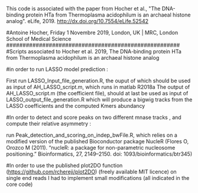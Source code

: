 This code is associated with the paper from Hocher et al., "The DNA-binding protein HTa from Thermoplasma acidophilum is an archaeal histone analog". eLife, 2019. http://dx.doi.org/10.7554/eLife.52542


#Antoine Hocher, Friday 1 Novembre 2019, London, UK | MRC, London School of Medical Science 
#####################################################
#Scripts associated to Hocher et al. 2019, The DNA-binding protein HTa from Thermoplasma acidophilum is an archaeal histone analog


#in order to run LASSO model prediction :

First run LASSO_Input_file_generation.R, the ouput of which should be used as input of AH_LASSO_script.m, which runs in matlab R2018a
The output of AH_LASSO_script.m (the coefficient file), should at last be used as input of LASSO_output_file_generation.R which
will produce a bigwig tracks from the LASSO coefficients and the computed Kmers abundancy


#In order to detect and score peaks on two different mnase tracks , and compute their relative asymmetry :

run Peak_detection_and_scoring_on_indep_bwFile.R, which relies on a modified version of the published Bioconductor package NucleR
(Flores O, Orozco M (2011). “nucleR: a package for non-parametric nucleosome positioning.” Bioinformatics, 27, 2149–2150. doi: 1093/bioinformatics/btr345)

#In order to use the published plot2DO function (https://github.com/rchereji/plot2DO) (freely available MIT licence) on single end reads I had to implement small modifications (all indicated in the core code)
